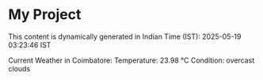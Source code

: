 # My Project

This content is dynamically generated in Indian Time (IST): 2025-05-19 03:23:46 IST


Current Weather in Coimbatore:
Temperature: 23.98 °C
Condition: overcast clouds
